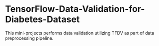 # TensorFlow-Data-Validation-for-Diabetes-Dataset
This mini-projects performs data validation utilizing TFDV as part of data preprocessing pipeline.
